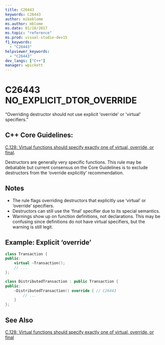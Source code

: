 ```yaml
---
title: C26443
keywords: C26443
author: mikeblome
ms.author: mblome
ms.date: 01/18/2017
ms.topic: "reference"
ms.prod: visual-studio-dev15
f1_keywords:
  - "C26443"
helpviewer_keywords:
  - "C26443"
dev_langs: ["C++"]
manager: wpickett
---
```

# C26443 NO_EXPLICIT_DTOR_OVERRIDE

“Overriding destructor should not use explicit 'override' or 'virtual' specifiers.”

## C++ Core Guidelines:

[C.128: Virtual functions should specify exactly one of virtual, override, or final](https://github.com/isocpp/CppCoreGuidelines/blob/master/CppCoreGuidelines.md).

Destructors are generally very specific functions. This rule may be debatable but current consensus on the Core Guidelines is to exclude destructors from the ‘override explicitly’ recommendation.

## Notes

- The rule flags overriding destructors that explicitly use ‘virtual’ or ‘override’ specifiers.
- Destructors can still use the ‘final’ specifier due to its special semantics.
- Warnings show up on function definitions, not declarations. This may be confusing since definitions do not have virtual specifiers, but the warning is still legit.

## Example: Explicit ‘override’

```cpp
class Transaction {
public:
    virtual ~Transaction();
    // ...
};

class DistributedTransaction : public Transaction {
public:
    ~DistributedTransaction() override { // C26443
        // ...
    }
};
```

## See Also

[C.128: Virtual functions should specify exactly one of virtual, override, or final](https://github.com/isocpp/CppCoreGuidelines/blob/master/CppCoreGuidelines.md)